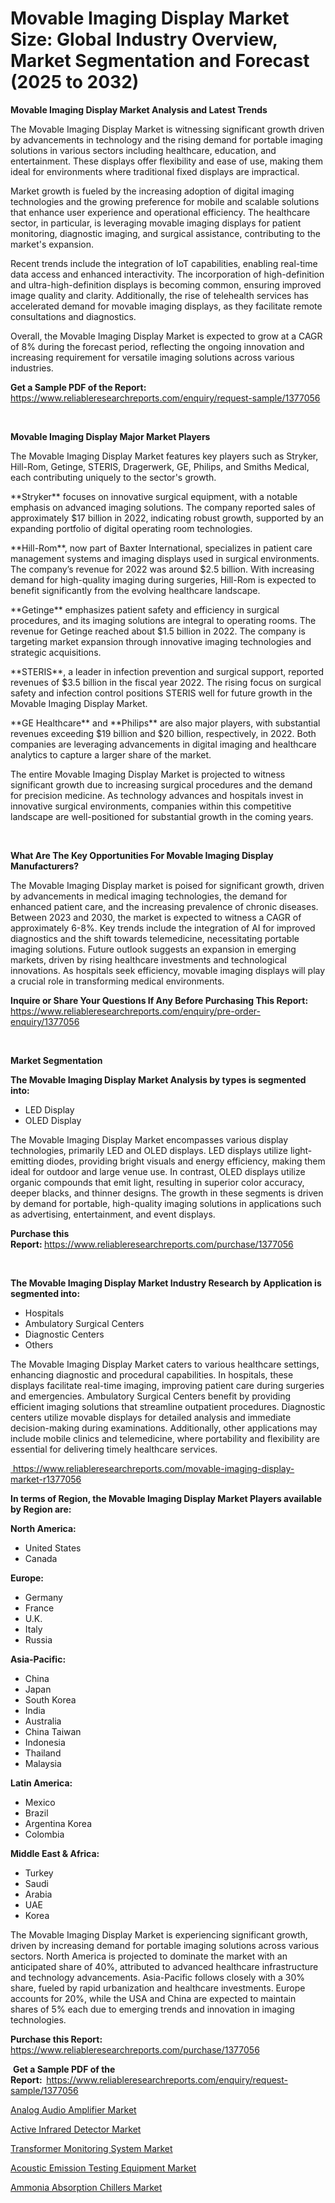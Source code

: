 <p><h1>Movable Imaging Display Market Size: Global Industry Overview, Market Segmentation and Forecast (2025 to 2032)</h1></p><p><strong>Movable Imaging Display Market Analysis and Latest Trends</strong></p>
<p><p>The Movable Imaging Display Market is witnessing significant growth driven by advancements in technology and the rising demand for portable imaging solutions in various sectors including healthcare, education, and entertainment. These displays offer flexibility and ease of use, making them ideal for environments where traditional fixed displays are impractical. </p><p>Market growth is fueled by the increasing adoption of digital imaging technologies and the growing preference for mobile and scalable solutions that enhance user experience and operational efficiency. The healthcare sector, in particular, is leveraging movable imaging displays for patient monitoring, diagnostic imaging, and surgical assistance, contributing to the market's expansion.</p><p>Recent trends include the integration of IoT capabilities, enabling real-time data access and enhanced interactivity. The incorporation of high-definition and ultra-high-definition displays is becoming common, ensuring improved image quality and clarity. Additionally, the rise of telehealth services has accelerated demand for movable imaging displays, as they facilitate remote consultations and diagnostics.</p><p>Overall, the Movable Imaging Display Market is expected to grow at a CAGR of 8% during the forecast period, reflecting the ongoing innovation and increasing requirement for versatile imaging solutions across various industries.</p></p>
<p><strong>Get a Sample PDF of the Report:&nbsp;</strong> <a href="https://www.reliableresearchreports.com/enquiry/request-sample/1377056?utm_campaign=2794&utm_medium=2&utm_source=Github&utm_content=ia&utm_term=28032025&utm_id=movable-imaging-display">https://www.reliableresearchreports.com/enquiry/request-sample/1377056</a></p>
<p>&nbsp;</p>
<p><strong>Movable Imaging Display Major Market Players</strong></p>
<p><p>The Movable Imaging Display Market features key players such as Stryker, Hill-Rom, Getinge, STERIS, Dragerwerk, GE, Philips, and Smiths Medical, each contributing uniquely to the sector's growth.</p><p>**Stryker** focuses on innovative surgical equipment, with a notable emphasis on advanced imaging solutions. The company reported sales of approximately $17 billion in 2022, indicating robust growth, supported by an expanding portfolio of digital operating room technologies.</p><p>**Hill-Rom**, now part of Baxter International, specializes in patient care management systems and imaging displays used in surgical environments. The company’s revenue for 2022 was around $2.5 billion. With increasing demand for high-quality imaging during surgeries, Hill-Rom is expected to benefit significantly from the evolving healthcare landscape.</p><p>**Getinge** emphasizes patient safety and efficiency in surgical procedures, and its imaging solutions are integral to operating rooms. The revenue for Getinge reached about $1.5 billion in 2022. The company is targeting market expansion through innovative imaging technologies and strategic acquisitions.</p><p>**STERIS**, a leader in infection prevention and surgical support, reported revenues of $3.5 billion in the fiscal year 2022. The rising focus on surgical safety and infection control positions STERIS well for future growth in the Movable Imaging Display Market.</p><p>**GE Healthcare** and **Philips** are also major players, with substantial revenues exceeding $19 billion and $20 billion, respectively, in 2022. Both companies are leveraging advancements in digital imaging and healthcare analytics to capture a larger share of the market.</p><p>The entire Movable Imaging Display Market is projected to witness significant growth due to increasing surgical procedures and the demand for precision medicine. As technology advances and hospitals invest in innovative surgical environments, companies within this competitive landscape are well-positioned for substantial growth in the coming years.</p></p>
<p>&nbsp;</p>
<p><strong>What Are The Key Opportunities For Movable Imaging Display Manufacturers?</strong></p>
<p><p>The Movable Imaging Display market is poised for significant growth, driven by advancements in medical imaging technologies, the demand for enhanced patient care, and the increasing prevalence of chronic diseases. Between 2023 and 2030, the market is expected to witness a CAGR of approximately 6-8%. Key trends include the integration of AI for improved diagnostics and the shift towards telemedicine, necessitating portable imaging solutions. Future outlook suggests an expansion in emerging markets, driven by rising healthcare investments and technological innovations. As hospitals seek efficiency, movable imaging displays will play a crucial role in transforming medical environments.</p></p>
<p><strong>Inquire or Share Your Questions If Any Before Purchasing This Report:</strong> <a href="https://www.reliableresearchreports.com/enquiry/pre-order-enquiry/1377056?utm_campaign=2794&utm_medium=2&utm_source=Github&utm_content=ia&utm_term=28032025&utm_id=movable-imaging-display">https://www.reliableresearchreports.com/enquiry/pre-order-enquiry/1377056</a></p>
<p>&nbsp;</p>
<p><strong>Market Segmentation</strong></p>
<p><strong>The Movable Imaging Display Market Analysis by types is segmented into:</strong></p>
<p><ul><li>LED Display</li><li>OLED Display</li></ul></p>
<p><p>The Movable Imaging Display Market encompasses various display technologies, primarily LED and OLED displays. LED displays utilize light-emitting diodes, providing bright visuals and energy efficiency, making them ideal for outdoor and large venue use. In contrast, OLED displays utilize organic compounds that emit light, resulting in superior color accuracy, deeper blacks, and thinner designs. The growth in these segments is driven by demand for portable, high-quality imaging solutions in applications such as advertising, entertainment, and event displays.</p></p>
<p><strong>Purchase this Report:&nbsp;</strong><a href="https://www.reliableresearchreports.com/purchase/1377056?utm_campaign=2794&utm_medium=2&utm_source=Github&utm_content=ia&utm_term=28032025&utm_id=movable-imaging-display">https://www.reliableresearchreports.com/purchase/1377056</a></p>
<p>&nbsp;</p>
<p><strong>The Movable Imaging Display Market Industry Research by Application is segmented into:</strong></p>
<p><ul><li>Hospitals</li><li>Ambulatory Surgical Centers</li><li>Diagnostic Centers</li><li>Others</li></ul></p>
<p><p>The Movable Imaging Display Market caters to various healthcare settings, enhancing diagnostic and procedural capabilities. In hospitals, these displays facilitate real-time imaging, improving patient care during surgeries and emergencies. Ambulatory Surgical Centers benefit by providing efficient imaging solutions that streamline outpatient procedures. Diagnostic centers utilize movable displays for detailed analysis and immediate decision-making during examinations. Additionally, other applications may include mobile clinics and telemedicine, where portability and flexibility are essential for delivering timely healthcare services.</p></p>
<p><a href="https://www.reliableresearchreports.com/movable-imaging-display-market-r1377056?utm_campaign=2794&utm_medium=2&utm_source=Github&utm_content=ia&utm_term=28032025&utm_id=movable-imaging-display">&nbsp;https://www.reliableresearchreports.com/movable-imaging-display-market-r1377056</a></p>
<p><strong>In terms of Region, the Movable Imaging Display Market Players available by Region are:</strong></p>
<p>
    <p> <strong> North America: </strong>
        <ul>
            <li>United States</li>
            <li>Canada</li>
        </ul>
        </p> 
    <p> <strong> Europe: </strong>
        <ul>
            <li>Germany</li>
            <li>France</li>
            <li>U.K.</li>
            <li>Italy</li>
            <li>Russia</li>
        </ul>
        </p> 
    <p> <strong> Asia-Pacific: </strong>
        <ul>
            <li>China</li>
            <li>Japan</li>
            <li>South Korea</li>
            <li>India</li>
            <li>Australia</li>
            <li>China Taiwan</li>
            <li>Indonesia</li>
            <li>Thailand</li>
            <li>Malaysia</li>
        </ul>
        </p> 
    <p> <strong> Latin America: </strong>
        <ul>
            <li>Mexico</li>
            <li>Brazil</li>
            <li>Argentina Korea</li>
            <li>Colombia</li>
        </ul>
        </p> 
    <p> <strong> Middle East & Africa: </strong>
        <ul>
            <li>Turkey</li>
            <li>Saudi</li>
            <li>Arabia</li>
            <li>UAE</li>
            <li>Korea</li>
        </ul>
    </p>
    </p>
<p><p>The Movable Imaging Display Market is experiencing significant growth, driven by increasing demand for portable imaging solutions across various sectors. North America is projected to dominate the market with an anticipated share of 40%, attributed to advanced healthcare infrastructure and technology advancements. Asia-Pacific follows closely with a 30% share, fueled by rapid urbanization and healthcare investments. Europe accounts for 20%, while the USA and China are expected to maintain shares of 5% each due to emerging trends and innovation in imaging technologies.</p></p>
<p><strong>Purchase this Report: </strong><a href="https://www.reliableresearchreports.com/purchase/1377056?utm_campaign=2794&utm_medium=2&utm_source=Github&utm_content=ia&utm_term=28032025&utm_id=movable-imaging-display">https://www.reliableresearchreports.com/purchase/1377056</a></p>
<p>&nbsp;<strong>Get a Sample PDF of the Report:&nbsp;&nbsp;</strong><a href="https://www.reliableresearchreports.com/enquiry/request-sample/1377056?utm_campaign=2794&utm_medium=2&utm_source=Github&utm_content=ia&utm_term=28032025&utm_id=movable-imaging-display">https://www.reliableresearchreports.com/enquiry/request-sample/1377056</a></p>
<p><strong></strong></p>
<p><p><a href="https://www.linkedin.com/pulse/global-analog-audio-amplifier-market-forecast-2025--xztvf?utm_campaign=2794&utm_medium=2&utm_source=Github&utm_content=ia&utm_term=28032025&utm_id=movable-imaging-display">Analog Audio Amplifier Market</a></p><p><a href="https://www.linkedin.com/pulse/active-infrared-detector-market-challenges-forecasts-development-mhgqf?utm_campaign=2794&utm_medium=2&utm_source=Github&utm_content=ia&utm_term=28032025&utm_id=movable-imaging-display">Active Infrared Detector Market</a></p><p><a href="https://www.linkedin.com/pulse/transformer-monitoring-system-market-size-forecast-anticipated-a5x2f?utm_campaign=2794&utm_medium=2&utm_source=Github&utm_content=ia&utm_term=28032025&utm_id=movable-imaging-display">Transformer Monitoring System Market</a></p><p><a href="https://www.linkedin.com/pulse/future-ready-strategic-insights-global-acoustic-emission-jsauf?utm_campaign=2794&utm_medium=2&utm_source=Github&utm_content=ia&utm_term=28032025&utm_id=movable-imaging-display">Acoustic Emission Testing Equipment Market</a></p><p><a href="https://www.linkedin.com/pulse/ammonia-absorption-chillers-market-growth-segmentation-regional-havnf?utm_campaign=2794&utm_medium=2&utm_source=Github&utm_content=ia&utm_term=28032025&utm_id=movable-imaging-display">Ammonia Absorption Chillers Market</a></p></p>